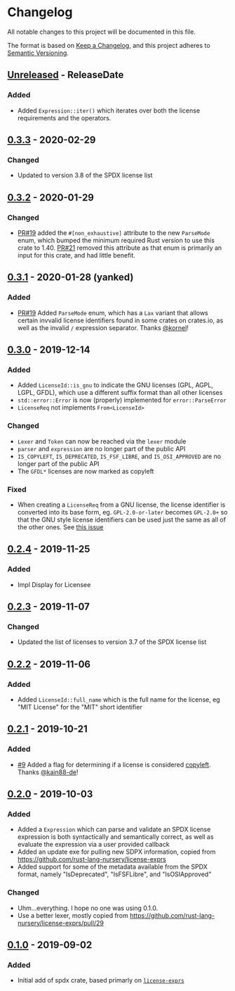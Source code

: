 # Changelog
All notable changes to this project will be documented in this file.

The format is based on [Keep a Changelog](https://keepachangelog.com/en/1.0.0/),
and this project adheres to [Semantic Versioning](https://semver.org/spec/v2.0.0.html).

<!-- next-header -->
## [Unreleased] - ReleaseDate
### Added
- Added `Expression::iter()` which iterates over both the license requirements and the operators.

## [0.3.3] - 2020-02-29
### Changed
- Updated to version 3.8 of the SPDX license list

## [0.3.2] - 2020-01-29
### Changed
- [PR#19](https://github.com/EmbarkStudios/spdx/pull/19) added the `#[non_exhaustive]` attribute to the new `ParseMode` enum, which bumped the minimum required Rust version to use this crate to 1.40. [PR#21](https://github.com/EmbarkStudios/spdx/pull/21) removed this attribute as that enum is primarily an input for this crate, and had little benefit.

## [0.3.1] - 2020-01-28 (yanked)
### Added
- [PR#19](https://github.com/EmbarkStudios/spdx/pull/19) Added `ParseMode` enum, which has a `Lax` variant that allows certain invvalid license identifiers found in some crates on crates.io, as well as the invalid `/` expression separator. Thanks [@kornel](https://github.com/kornelski)!

## [0.3.0] - 2019-12-14
### Added
- Added `LicenseId::is_gnu` to indicate the GNU licenses (GPL, AGPL, LGPL, GFDL), which use a different suffix format than all other licenses
- `std::error::Error` is now (properly) implemented for `error::ParseError`
- `LicenseReq` not implements `From<LicenseId>`

### Changed
- `Lexer` and `Token` can now be reached via the `lexer` module
- `parser` and `expression` are no longer part of the public API
- `IS_COPYLEFT`, `IS_DEPRECATED`, `IS_FSF_LIBRE`, and `IS_OSI_APPROVED` are no longer part of the public API
- The `GFDL*` licenses are now marked as copyleft

### Fixed
- When creating a `LicenseReq` from a GNU license, the license identifier is converted into its base form,
eg. `GPL-2.0-or-later` becomes `GPL-2.0+` so that the GNU style license identifiers can be used just the same
as all of the other ones. See [this issue](https://github.com/EmbarkStudios/cargo-deny/issues/55)

## [0.2.4] - 2019-11-25
### Added
- Impl Display for Licensee

## [0.2.3] - 2019-11-07
### Changed
- Updated the list of licenses to version 3.7 of the SPDX license list

## [0.2.2] - 2019-11-06
### Added
- Added `LicenseId::full_name` which is the full name for the license, eg "MIT License" for the "MIT" short identifier

## [0.2.1] - 2019-10-21
### Added
- [#9](https://github.com/EmbarkStudios/spdx/pull/9) Added a flag for determining if a license is considered [copyleft](https://en.wikipedia.org/wiki/Copyleft). Thanks [@kain88-de](https://github.com/kain88-de)!

## [0.2.0] - 2019-10-03
### Added
- Added a `Expression` which can parse and validate an SPDX license expression is
both syntactically and semantically correct, as well as evaluate the expression via
a user provided callback
- Added an update exe for pulling new SDPX information, copied from https://github.com/rust-lang-nursery/license-exprs
- Added support for some of the metadata available from the SPDX format, namely "IsDeprecated", "IsFSFLibre", and "IsOSIApproved"

### Changed
- Uhm...everything. I hope no one was using 0.1.0.
- Use a better lexer, mostly copied from https://github.com/rust-lang-nursery/license-exprs/pull/29

## [0.1.0] - 2019-09-02
### Added
- Initial add of spdx crate, based primarly on [`license-exprs`](https://github.com/rust-lang-nursery/license-exprs)

<!-- next-url -->
[Unreleased]: https://github.com/EmbarkStudios/spdx/compare/0.3.3...HEAD
[0.3.3]: https://github.com/EmbarkStudios/spdx/compare/0.3.2...0.3.3
[0.3.2]: https://github.com/EmbarkStudios/spdx/compare/0.3.1...0.3.2
[0.3.1]: https://github.com/EmbarkStudios/spdx/compare/0.3.0...0.3.1
[0.3.0]: https://github.com/EmbarkStudios/spdx/compare/0.2.4...0.3.0
[0.2.4]: https://github.com/EmbarkStudios/spdx/compare/0.2.3...0.2.4
[0.2.3]: https://github.com/EmbarkStudios/spdx/compare/0.2.2...0.2.3
[0.2.2]: https://github.com/EmbarkStudios/spdx/compare/0.2.1...0.2.2
[0.2.1]: https://github.com/EmbarkStudios/spdx/compare/0.2.0...0.2.1
[0.2.0]: https://github.com/EmbarkStudios/spdx/compare/0.1.0...0.2.0
[0.1.0]: https://github.com/EmbarkStudios/spdx/releases/tag/0.1.0
